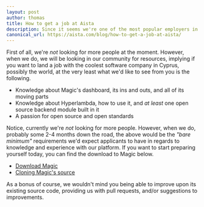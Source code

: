 ```yaml
---
layout: post
author: thomas
title: How to get a job at Aista
description: Since it seems we're one of the most popular employers in Cyprus these days, I wanted to write up some words about how to get a job with us
canonical_url: https://aista.com/blog/how-to-get-a-job-at-aista/
---
```


First of all, we're _not_ looking for more people at the moment. However, when we do, we will be looking in our community for resources, implying if you want to land a job with the coolest software company in Cyprus, possibly the world, at the very least what we'd like to see from you is the following.

* Knowledge about Magic's dashboard, its ins and outs, and all of its moving parts
* Knowledge about Hyperlambda, how to use it, and _at least_ one open source backend module built in it
* A passion for open source and open standards

Notice, currently we're _not_ looking for more people. However, when we do, probably some 2-4 months down the road, the above would be the _"bare minimum"_ requirements we'd expect applicants to have in regards to knowledge and experience with our platform. If you want to start preparing yourself today, you can find the download to Magic below.

* [Download Magic](https://docs.aista.com/tutorials/getting-started/)
* [Cloning Magic's source](https://docs.aista.com/documentation/magic.clone/)

As a bonus of course, we wouldn't mind you being able to improve upon its existing source code, providing us with pull requests, and/or suggestions to improvements.

